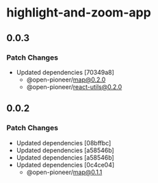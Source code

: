# highlight-and-zoom-app

## 0.0.3

### Patch Changes

- Updated dependencies [70349a8]
  - @open-pioneer/map@0.2.0
  - @open-pioneer/react-utils@0.2.0

## 0.0.2

### Patch Changes

- Updated dependencies [08bffbc]
- Updated dependencies [a58546b]
- Updated dependencies [a58546b]
- Updated dependencies [0c4ce04]
  - @open-pioneer/map@0.1.1
